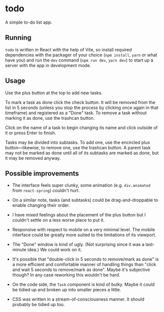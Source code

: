 # todo
A simple to-do list app.

## Running
`todo` is written in React with the help of Vite, so install required dependencies with the packager of your choice (`npm install`, `yarn` or what have you) and run the `dev` command (`npm run dev`, `yarn dev`) to start up a server with the app in development mode.

## Usage

Use the plus button at the top to add new tasks.

To mark a task as done click the check button. It will be removed from the list in 5 seconds (unless you stop the process by clicking once again in that timeframe) and registered as a "Done" task. To remove a task without marking it as done, use the trashcan button.

Click on the name of a task to begin changing its name and click outside of it or press Enter to finish.

Tasks may be divided into subtasks. To add one, use the encircled plus button—likewise, to remove one, use the trashcan button. A parent task may not be marked as done until all of its subtasks are marked as done, but it may be removed anyway.

## Possible improvements
* The interface feels super clunky, some animation (e.g. `div.animated` from `react-spring`) couldn't hurt.

* On a similar note, tasks (and subtasks) could be drag-and-droppable to enable changing their order.

* I have mixed feelings about the placement of the plus button but I couldn't settle on a less worse place to put it.

* Responsive with respect to mobile on a very minimal level. The mobile interface could be greatly more suited to the limitations of its viewport.

* The "Done" window is kind of ugly. (Not surprising since it was a last-minute idea.) We could work on it.

* It's possible that "double-click in 5 seconds to remove/mark as done" is a more efficient and comfortable manner of handling things than "click and wait 5 seconds to remove/mark as done". Maybe it's subjective though? In any case reworking this wouldn't be hard.

* On the code side, the `Task` component is kind of bulky. Maybe it could be tidied up and broken up into smaller pieces a little.

* CSS was written in a stream-of-consciousness manner. It should probably be tidied up too.